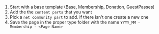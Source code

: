 1. Start with a base template (Base, Membership, Donation, GuestPasses)
2. Add the the `content parts` that you want
3. Pick a `net community part` to add. if there isn't one create a new one
4. Save the page in the proper type folder with the name `YYYY_MM - Membership - <Page Name>`
